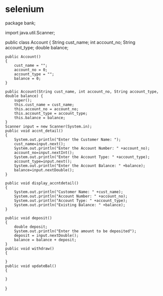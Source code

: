# selenium

package bank;

import java.util.Scanner;

public class Account 
{
	String cust_name;
	int account_no;
	String account_type;
	double balance;
	
	public Account()
	{
		cust_name = "";
		account_no = 0;
		account_type = "";
		balance = 0;
	}
	
	public Account(String cust_name, int account_no, String account_type, double balance) {
		super();
		this.cust_name = cust_name;
		this.account_no = account_no;
		this.account_type = account_type;
		this.balance = balance;
	}
	Scanner input = new Scanner(System.in);
	public void accnt_detail()
	{
		System.out.println("Enter the Customer Name: ");
		cust_name=input.next();
		System.out.println("Enter the Account Number: " +account_no);
		account_no=input.nextInt();
		System.out.println("Enter the Account Type: " +account_type);
		account_type=input.next();
		System.out.println("Enter the Account Balance: " +balance);
		balance=input.nextDouble();
	}
	
	public void display_accntdetail()
	{
		System.out.println("Customer Name: " +cust_name);
		System.out.println("Account Number: " +account_no);
		System.out.println("Account Type: " +account_type);
		System.out.println("Existing Balance: " +balance);
	}
	
    public void deposit()
    {
    	double deposit;
    	System.out.println("Enter the amount to be deposited");
    	deposit = input.nextDouble();
    	balance = balance + deposit;
    }
    public void withdraw()
    {
		
    }
    public void updateBal()
    {
    	
    }
		
}
